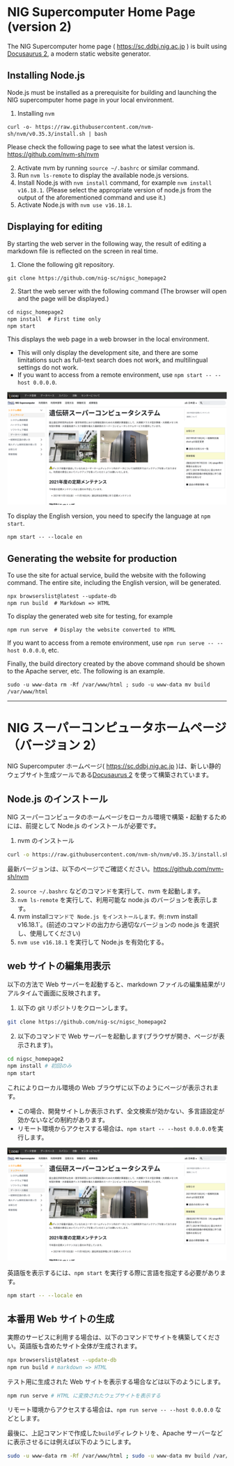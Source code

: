 # NIG Supercomputer Home Page (version 2)

The NIG Supercomputer home page ( https://sc.ddbj.nig.ac.jp ) is built using [Docusaurus 2](https://docusaurus.io/), a modern static website generator.

## Installing Node.js 

Node.js must be installed as a prerequisite for building and launching the NIG supercomputer home page in your local environment.

1. Installing `nvm`

```
curl -o- https://raw.githubusercontent.com/nvm-sh/nvm/v0.35.3/install.sh | bash
```
Please check the following page to see what the latest version is. https://github.com/nvm-sh/nvm

2. Activate nvm by running `source ~/.bashrc` or similar command.
3. Run `nvm ls-remote` to display the available node.js versions.
4. Install Node.js with `nvm install` command, for example `nvm install v16.18.1`.  (Please select the appropriate version of node.js from the output of the aforementioned command and use it.)
5. Activate Node.js with `nvm use v16.18.1`.

## Displaying for editing

By starting the web server in the following way, the result of editing a markdown file is reflected on the screen in real time.

1. Clone the following git repository.

```
git clone https://github.com/nig-sc/nigsc_homepage2
```

2. Start the web server with the following command (The browser will open and the page will be displayed.)

```
cd nigsc_homepage2
npm install  # First time only
npm start
```

This displays the web page in a web browser in the local environment.

- This will only display the development site, and there are some limitations such as full-text search does not work, and multilingual settings do not work.
- If you want to access from a remote environment, use `npm start -- --host 0.0.0.0`.

![](top_page.png)

To display the English version, you need to specify the language at `npm start`.

```
npm start -- --locale en
```


## Generating the website for production

To use the site for actual service, build the website with the following command. The entire site, including the English version, will be generated.
```
npx browserslist@latest --update-db
npm run build  # Markdown => HTML
```

To display the generated web site for testing, for example

```
npm run serve  # Display the website converted to HTML 
```
If you want to access from a remote environment, use `npm run serve -- --host 0.0.0.0`, etc.


Finally, the build directory created by the above command should be shown to the Apache server, etc. The following is an example.

```
sudo -u www-data rm -Rf /var/www/html ; sudo -u www-data mv build /var/www/html
```

---

# NIG スーパーコンピュータホームページ（バージョン 2）

NIG Supercomputer ホームページ( https://sc.ddbj.nig.ac.jp )は、新しい静的ウェブサイト生成ツールである[Docusaurus 2](https://docusaurus.io/) を使って構築されています。

## Node.js のインストール

NIG スーパーコンピュータのホームページをローカル環境で構築・起動するためには、前提として Node.js のインストールが必要です。

1. nvm のインストール

``` bash
curl -o https://raw.githubusercontent.com/nvm-sh/nvm/v0.35.3/install.sh | bash
```

最新バージョンは、以下のページでご確認ください。https://github.com/nvm-sh/nvm

2. `source ~/.bashrc` などのコマンドを実行して、nvm を起動します。
3. `nvm ls-remote` を実行して、利用可能な node.js のバージョンを表示します。
4. nvm install` コマンドで Node.js をインストールします。例: `nvm install v16.18.1`。(前述のコマンドの出力から適切なバージョンの node.js を選択し、使用してください)
5. `nvm use v16.18.1` を実行して Node.js を有効化する。

## web サイトの編集用表示

以下の方法で Web サーバーを起動すると、markdown ファイルの編集結果がリアルタイムで画面に反映されます。

1. 以下の git リポジトリをクローンします。

``` bash
git clone https://github.com/nig-sc/nigsc_homepage2
```

2. 以下のコマンドで Web サーバーを起動します(ブラウザが開き、ページが表示されます)。

``` bash
cd nigsc_homepage2
npm install # 初回のみ
npm start
```

これによりローカル環境の Web ブラウザに以下のようにページが表示されます。

- この場合、開発サイトしか表示されず、全文検索が効かない、多言語設定が効かないなどの制約があります。
- リモート環境からアクセスする場合は、`npm start -- --host 0.0.0.0`を実行します。

![](top_page.png)

英語版を表示するには、`npm start` を実行する際に言語を指定する必要があります。

``` bash
npm start -- --locale en
```

## 本番用 Web サイトの生成

実際のサービスに利用する場合は、以下のコマンドでサイトを構築してください。英語版も含めたサイト全体が生成されます。

``` bash
npx browserslist@latest --update-db
npm run build # markdown => HTML
```

テスト用に生成された Web サイトを表示する場合などは以下のようにします。

``` bash
npm run serve # HTML に変換されたウェブサイトを表示する 
```

リモート環境からアクセスする場合は、`npm run serve -- --host 0.0.0.0` などとします。

最後に、上記コマンドで作成した`build`ディレクトリを、Apache サーバーなどに表示させるには例えば以下のようにします。

``` bash
sudo -u www-data rm -Rf /var/www/html ; sudo -u www-data mv build /var/www/html
```

